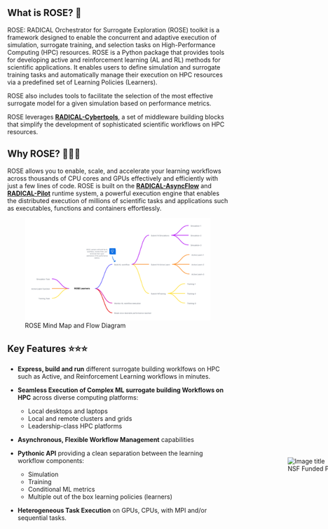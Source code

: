 ## What is ROSE? 🌹

ROSE: RADICAL Orchestrator for Surrogate Exploration (ROSE) toolkit is a framework designed to enable the concurrent and adaptive execution of simulation, surrogate training, and selection tasks on High-Performance Computing (HPC) resources. ROSE is a Python package that provides tools for developing active and reinforcement learning (AL and RL) methods for scientific applications. It enables users to define simulation and surrogate training tasks and automatically manage their execution on HPC resources via a predefined set of Learning Policies (Learners).

ROSE also includes tools to facilitate the selection of the most effective surrogate model for a given simulation based on performance metrics.

ROSE leverages [**RADICAL-Cybertools**](https://radical-cybertools.github.io), a set of middleware building blocks that simplify the development of sophisticated scientific workflows on HPC resources.


## Why ROSE? 🚀🚀🚀
ROSE allows you to enable, scale, and accelerate your learning workflows across thousands of CPU cores and GPUs effectively and efficiently with just a few lines of code.
ROSE is built on the [**RADICAL-AsyncFlow**](https://radical-cybertools.github.io/radical.asyncflow/) and [**RADICAL-Pilot**](https://github.com/radical-cybertools/radical.pilot) runtime system, a powerful execution engine that enables the distributed execution of millions of scientific tasks and applications such as executables, functions and containers effortlessly.


<figure markdown="span" style="position: relative;">
  <img src="assets/rose_mind_flow.png" alt="">
  <figcaption>ROSE Mind Map and Flow Diagram</figcaption>
</figure>


## Key Features ⭐⭐⭐

- **Express, build and run** different surrogate building worklfows on HPC such as Active, and Reinforcement Learning workflows in minutes.
- **Seamless Execution of Complex ML surrogate building Workflows on HPC** across diverse computing platforms:
    - Local desktops and laptops
    - Local and remote clusters and grids
    - Leadership-class HPC platforms

- **Asynchronous, Flexible Workflow Management** capabilities

- **Pythonic API** providing a clean separation between the learning workflow components:
    - Simulation
    - Training
    - Conditional ML metrics
    - Multiple out of the box learning policies (learners)

- **Heterogeneous Task Execution** on GPUs, CPUs, with MPI and/or sequential tasks.

<figure markdown="span" style="position: relative; left: 600px; top: -160px">
  <img src="assets/nsf_logo.png" alt="Image title" width="120">
  <figcaption>NSF Funded Project (#2212550)</figcaption>
</figure>

